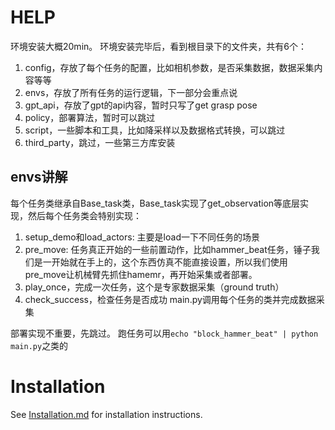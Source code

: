 # HELP
环境安装大概20min。
环境安装完毕后，看到根目录下的文件夹，共有6个：
1. config，存放了每个任务的配置，比如相机参数，是否采集数据，数据采集内容等等
2. envs，存放了所有任务的运行逻辑，下一部分会重点说
3. gpt_api，存放了gpt的api内容，暂时只写了get grasp pose
4. policy，部署算法，暂时可以跳过
5. script，一些脚本和工具，比如降采样以及数据格式转换，可以跳过
6. third_party，跳过，一些第三方库安装

## envs讲解
每个任务类继承自Base_task类，Base_task实现了get_observation等底层实现，然后每个任务类会特别实现：
1. setup_demo和load_actors: 主要是load一下不同任务的场景
2. pre_move: 任务真正开始的一些前置动作，比如hammer_beat任务，锤子我们是一开始就在手上的，这个东西仿真不能直接设置，所以我们使用pre_move让机械臂先抓住hamemr，再开始采集或者部署。
3. play_once，完成一次任务，这个是专家数据采集（ground truth）
4. check_success，检查任务是否成功
main.py调用每个任务的类并完成数据采集

部署实现不重要，先跳过。
跑任务可以用`echo "block_hammer_beat" | python main.py`之类的

# Installation
See [Installation.md](./Installation.md) for installation instructions. 


